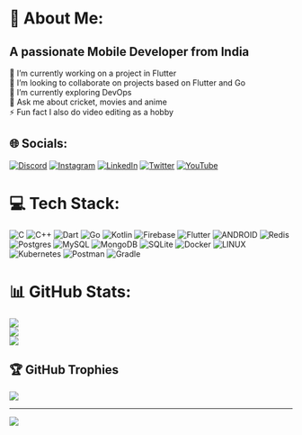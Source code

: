 # 💫 About Me:
## **A passionate Mobile Developer from India**
🔭 I’m currently working on a project in Flutter<br>👯 I’m looking to collaborate on projects based on Flutter and Go<br>🌱 I’m currently exploring DevOps<br>💬 Ask me about cricket, movies and anime<br>⚡ Fun fact I also do video editing as a hobby




## 🌐 Socials:
[![Discord](https://img.shields.io/badge/Discord-%237289DA.svg?logo=discord&logoColor=white)](https://discord.gg/Yato#2963) [![Instagram](https://img.shields.io/badge/Instagram-%23E4405F.svg?logo=Instagram&logoColor=white)](https://instagram.com/yuvraj_1031) [![LinkedIn](https://img.shields.io/badge/LinkedIn-%230077B5.svg?logo=linkedin&logoColor=white)](https://linkedin.com/in/yuvraj-singh-5198441aa) [![Twitter](https://img.shields.io/badge/Twitter-%231DA1F2.svg?logo=Twitter&logoColor=white)](https://twitter.com/@YuvrajS04705604) [![YouTube](https://img.shields.io/badge/YouTube-%23FF0000.svg?logo=YouTube&logoColor=white)](https://youtube.com/@@yato3814) 

# 💻 Tech Stack:
![C](https://img.shields.io/badge/c-%2300599C.svg?style=for-the-badge&logo=c&logoColor=white) ![C++](https://img.shields.io/badge/c++-%2300599C.svg?style=for-the-badge&logo=c%2B%2B&logoColor=white) ![Dart](https://img.shields.io/badge/dart-%230175C2.svg?style=for-the-badge&logo=dart&logoColor=white) ![Go](https://img.shields.io/badge/go-%2300ADD8.svg?style=for-the-badge&logo=go&logoColor=white) ![Kotlin](https://img.shields.io/badge/kotlin-%230095D5.svg?style=for-the-badge&logo=kotlin&logoColor=white) ![Firebase](https://img.shields.io/badge/firebase-%23039BE5.svg?style=for-the-badge&logo=firebase) ![Flutter](https://img.shields.io/badge/Flutter-%2302569B.svg?style=for-the-badge&logo=Flutter&logoColor=white) ![ANDROID](https://img.shields.io/badge/android-%2320232a.svg?style=for-the-badge&logo=android&logoColor=%a4c639) ![Redis](https://img.shields.io/badge/redis-%23DD0031.svg?style=for-the-badge&logo=redis&logoColor=white) ![Postgres](https://img.shields.io/badge/postgres-%23316192.svg?style=for-the-badge&logo=postgresql&logoColor=white) ![MySQL](https://img.shields.io/badge/mysql-%2300f.svg?style=for-the-badge&logo=mysql&logoColor=white) ![MongoDB](https://img.shields.io/badge/MongoDB-%234ea94b.svg?style=for-the-badge&logo=mongodb&logoColor=white) ![SQLite](https://img.shields.io/badge/sqlite-%2307405e.svg?style=for-the-badge&logo=sqlite&logoColor=white) ![Docker](https://img.shields.io/badge/docker-%230db7ed.svg?style=for-the-badge&logo=docker&logoColor=white) ![LINUX](https://img.shields.io/badge/Linux-FCC624?style=for-the-badge&logo=linux&logoColor=black) ![Kubernetes](https://img.shields.io/badge/kubernetes-%23326ce5.svg?style=for-the-badge&logo=kubernetes&logoColor=white) ![Postman](https://img.shields.io/badge/Postman-FF6C37?style=for-the-badge&logo=postman&logoColor=white) ![Gradle](https://img.shields.io/badge/Gradle-02303A.svg?style=for-the-badge&logo=Gradle&logoColor=white) 

# 📊 GitHub Stats:
![](https://github-readme-stats.vercel.app/api?username=YuvrajSingh3110&theme=gotham&hide_border=true&include_all_commits=true&count_private=false)<br/>
![](https://github-readme-streak-stats.herokuapp.com/?user=YuvrajSingh3110&theme=gotham&hide_border=true)<br/>
![](https://github-readme-stats.vercel.app/api/top-langs/?username=YuvrajSingh3110&theme=gotham&hide_border=true&include_all_commits=true&count_private=false&layout=compact)

## 🏆 GitHub Trophies
![](https://github-profile-trophy.vercel.app/?username=YuvrajSingh3110&theme=tokyonight&no-frame=true&no-bg=true&margin-w=4)

---
[![](https://visitcount.itsvg.in/api?id=YuvrajSingh3110&icon=0&color=0)](https://visitcount.itsvg.in)

<!-- Proudly created with GPRM ( https://gprm.itsvg.in ) -->
